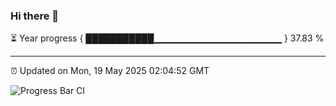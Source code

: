 ### Hi there 👋

⏳ Year progress { ███████████▁▁▁▁▁▁▁▁▁▁▁▁▁▁▁▁▁▁▁ } 37.83 %

---

⏰ Updated on Mon, 19 May 2025 02:04:52 GMT

![Progress Bar CI](https://github.com/ZhaoGui/ZhaoGui/workflows/Progress%20Bar%20CI/badge.svg)
